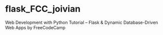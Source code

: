# flask_FCC_joivian
Web Development with Python Tutorial – Flask &amp; Dynamic Database-Driven Web Apps by FreeCodeCamp
